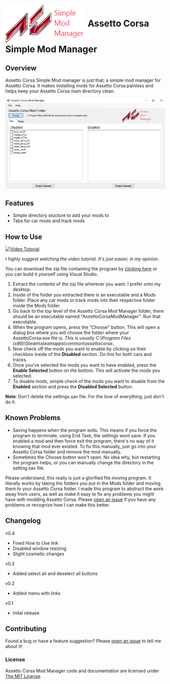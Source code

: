 # <img src="https://raw.githubusercontent.com/ramonmeza/AssettoCorsaModManager/master/AssettoCorsaModManager/Resources/ACMM.png" align="center" alt="Assetto Corsa Simple Mod Manager"> Assetto Corsa Simple Mod Manager

## Overview

Assetto Corsa Simple Mod manager is just that; a simple mod manager for Assetto Corsa. It makes installing mods for Assetto Corsa painless and helps keep your Assetto Corsa main directory clean.

![alt text](https://raw.githubusercontent.com/ramonmeza/AssettoCorsaModManager/master/AssettoCorsaModManager/Resources/ScreenCap.PNG "Assetto Corsa Mod Manager")

## Features

* Simple directory stucture to add your mods to
* Tabs for car mods and track mods

## How to Use

[![Video Tutorial](http://img.youtube.com/vi/_ReXox6It080.jpg)](http://www.youtube.com/watch?v=_ReXox6It08)

*I highly suggest watching the video tutorial. It's just easier, in my opinion.*

You can download the zip file containing the program by [clicking here](https://dl.dropboxusercontent.com/u/107623293/ACMM.zip) or you can build it yourself using Visual Studio. 

1. Extract the contents of the zip file wherever you want. I prefer onto my desktop.
2. Inside of the folder you extracted there is an executable and a Mods folder. Place any car mods or track mods into their respective folder inside the Mods folder.
3. Go back to the top level of the Assetto Corsa Mod Manager folder, there should be an executable named "AssettoCorsaModManager". Run that executable.
4. When the program opens, press the "Choose" button. This will open a dialog box where you will choose the folder where your AssettoCorsa.exe file is. *This is usually C:\Program Files (x86)\Steam\steamapps\common\assettocorsa*.
5. Now check off the mods you want to enable by clicking on their checkbox inside of the **Disabled** section. Do this for both cars and tracks.
6. Once you've selected the mods you want to have enabled, press the **Enable Selected** button on the bottom. This will activate the mods you selected.
7. To disable mods, simple check of the mods you want to disable from the **Enabled** section and press the **Disabled Selected** button.

**Note**: Don't delete the settings.sav file. For the love of everything, just don't do it.

## Known Problems

* Saving happens when the program exits. This means if you force the program to terminate, using End Task, the settings wont save. If you enabled a mod and then force exit the program, there's no way of it knowing that mod ever existed. To fix this manually, just go into your Assetto Corsa folder and remove the mod manually.
* Sometimes the Choose button won't open. No idea why, but restarting the program helps, or you can manually change the directory in the setting.sav file.

Please understand, this really is just a glorified file moving program. It literally works by taking the folders you put in the Mods folder and moving them to your Assetto Corsa folder. I made this program to abstract the work away from users, as well as make it easy to fix any problems you might have with modding Assetto Corsa. Please [open an issue](https://github.com/ramonmeza/AssettoCorsaModManager/issues/new) if you have any problems or recognize how I can make this better.

## Changelog

v0.4
* Fixed How to Use link
* Disabled window resizing
* Slight cosmetic changes

v0.3
* Added select all and deselect all buttons

v0.2
* Added menu with links

v0.1
* Inital release

## Contributing

Found a bug or have a feature suggestion? Please [open an issue](https://github.com/ramonmeza/AssettoCorsaModManager/issues/new) to tell me about it!

### License

Assetto Corsa Mod Manager code and documentation are licensed under [The MIT License](https://opensource.org/licenses/MIT).